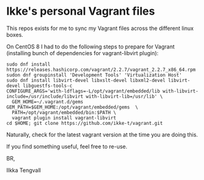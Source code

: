 # Ikke's personal Vagrant files

This repos exists for me to sync my Vagrant files across the different
linux boxes.

On CentOS 8 I had to do the following steps to prepare for Vagrant (installing bunch of dependencies for vagrant-libvirt plugin):

```
sudo dnf install https://releases.hashicorp.com/vagrant/2.2.7/vagrant_2.2.7_x86_64.rpm
sudon dnf groupinstall 'Development Tools' 'Virtualization Host'
sudo dnf install libvirt-devel libxslt-devel libxml2-devel libvirt-devel libguestfs-tools-c
CONFIGURE_ARGS='with-ldflags=-L/opt/vagrant/embedded/lib with-libvirt-include=/usr/include/libvirt with-libvirt-lib=/usr/lib' \ 
  GEM_HOME=~/.vagrant.d/gems GEM_PATH=$GEM_HOME:/opt/vagrant/embedded/gems  \
  PATH=/opt/vagrant/embedded/bin:$PATH \
  vagrant plugin install vagrant-libvirt
cd $HOME; git clone https://github.com/ikke-t/vagrant.git
```

Naturally, check for the latest vagrant version at the time you are doing this.

If you find something useful, feel free to re-use.

BR,

Ilkka Tengvall
